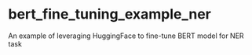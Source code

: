 # bert_fine_tuning_example_ner
An example of leveraging HuggingFace to fine-tune BERT model for NER task
